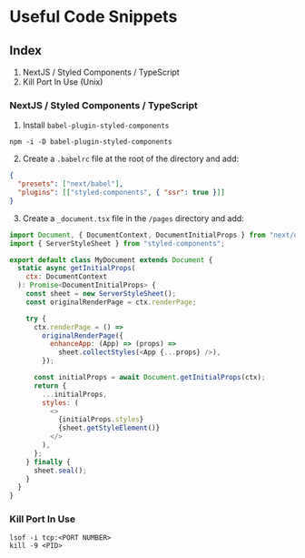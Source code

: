# Useful Code Snippets

## Index

<ol>
<li>NextJS / Styled Components / TypeScript</li>
<li>Kill Port In Use (Unix)</li>
</ol>

### NextJS / Styled Components / TypeScript

1. Install `babel-plugin-styled-components`

```shell
npm -i -D babel-plugin-styled-components
```

2. Create a `.babelrc` file at the root of the directory and add:

```json
{
  "presets": ["next/babel"],
  "plugins": [["styled-components", { "ssr": true }]]
}
```

3. Create a `_document.tsx` file in the `/pages` directory and add:

```javascript
import Document, { DocumentContext, DocumentInitialProps } from "next/document";
import { ServerStyleSheet } from "styled-components";

export default class MyDocument extends Document {
  static async getInitialProps(
    ctx: DocumentContext
  ): Promise<DocumentInitialProps> {
    const sheet = new ServerStyleSheet();
    const originalRenderPage = ctx.renderPage;

    try {
      ctx.renderPage = () =>
        originalRenderPage({
          enhanceApp: (App) => (props) =>
            sheet.collectStyles(<App {...props} />),
        });

      const initialProps = await Document.getInitialProps(ctx);
      return {
        ...initialProps,
        styles: (
          <>
            {initialProps.styles}
            {sheet.getStyleElement()}
          </>
        ),
      };
    } finally {
      sheet.seal();
    }
  }
}
```

### Kill Port In Use

```shell
lsof -i tcp:<PORT NUMBER>
kill -9 <PID>
```
